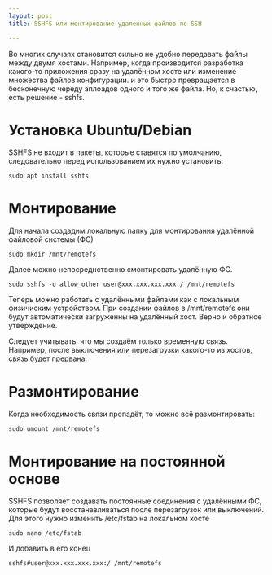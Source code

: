 ```yaml
---
layout: post
title: SSHFS или монтирование удаленных файлов по SSH

---
```


Во многих случаях становится сильно не удобно передавать файлы между двумя хостами. Например, когда производится разработка какого-то приложения сразу на удалённом хосте или изменение множества файлов конфигурации. и это быстро превращается в бесконечную череду аплоадов одного и того же файла. Но, к счастью, есть решение - sshfs.

Установка Ubuntu/Debian
==========

SSHFS не входит в пакеты, которые ставятся по умолчанию, следовательно перед использованием их нужно установить:

```
sudo apt install sshfs
```


Монтирование
=============

Для начала создадим локальную папку для монтирования удалённой файловой системы (ФС)

```
sudo mkdir /mnt/remotefs
```

Далее можно непосреднственно смонтировать удалённую ФС.

```
sudo sshfs -o allow_other user@xxx.xxx.xxx.xxx:/ /mnt/remotefs
```

Теперь можно работать с удалёнными файлами как с локальным физичиским устройством. При создании файлов в /mnt/remotefs они будут автоматически загруженны на удалённый хост. Верно и обратное утверждение. 

Следует учитывать, что мы создаём только временную связь. Например, после выключения или перезагрузки какого-то из хостов, связь будет прервана.

Размонтирование
================

Когда необходимость связи пропадёт, то можно всё размонтировать:

```
sudo umount /mnt/remotefs
```

Монтирование на постоянной основе
==================================

SSHFS позволяет создавать постоянные соединения с удалёнными ФС, которые будут восстанавливаться после перезагрузок или выключений. Для этого нужно изменить /etc/fstab на локальном хосте

```
sudo nano /etc/fstab
```

И добавить в его конец 

```
sshfs#user@xxx.xxx.xxx.xxx:/ /mnt/remotefs
```
